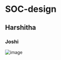 # SOC-design
## Harshitha 
### Joshi
![image](https://github.com/user-attachments/assets/1357cb62-84a2-4e3f-b55a-1c79d7038014)
